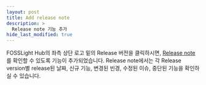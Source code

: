 ```yaml
---
layout: post
title: Add release note
description: >
  Release note 기능 추가
hide_last_modified: true
---
```


FOSSLight Hub의 좌측 상단 로고 밑의 Release 버전을 클릭하시면, [Release note](https://github.com/fosslight/fosslight/blob/main/RELEASE_NOTES.md)를 확인할 수 있도록 기능이 추가되었습니다. Release note에서는 각 Release version별 release된 날짜, 신규 기능, 변경된 빈경, 수정된 이슈, 중단된 기능을 확인하실 수 있습니다.
